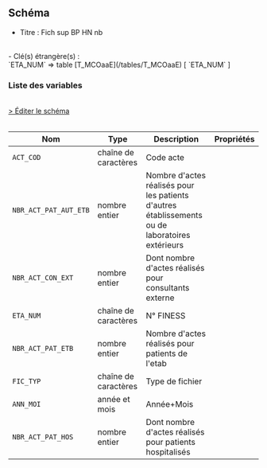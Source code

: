 ## Schéma

- Titre : Fich sup BP HN nb
<br />
- Clé(s) étrangère(s) : <br />
`ETA_NUM` => table [T_MCOaaE](/tables/T_MCOaaE) [ `ETA_NUM` ]<br />

### Liste des variables
<br />
<div>
    <a href="https://gitlab.com/healthdatahub/schema-snds/edit/master/schemas/PMSI/PMSI%20MCO/T_MCOaaSUP_BPHNA.json"  
    arget="_blank" rel="noopener noreferrer">> Éditer le schéma</a>
    <OutboundLink />
</div>
<br />

Nom|Type|Description|Propriétés
-|-|-|-
`ACT_COD`|chaîne de caractères|Code acte||
`NBR_ACT_PAT_AUT_ETB`|nombre entier|Nombre d&#x27;actes réalisés pour les patients d&#x27;autres établissements ou de laboratoires extérieurs||
`NBR_ACT_CON_EXT`|nombre entier|Dont nombre d&#x27;actes réalisés pour consultants externe||
`ETA_NUM`|chaîne de caractères|N° FINESS||
`NBR_ACT_PAT_ETB`|nombre entier|Nombre d&#x27;actes réalisés pour patients de l&#x27;etab||
`FIC_TYP`|chaîne de caractères|Type de fichier||
`ANN_MOI`|année et mois|Année+Mois||
`NBR_ACT_PAT_HOS`|nombre entier|Dont nombre d&#x27;actes réalisés pour patients hospitalisés||

